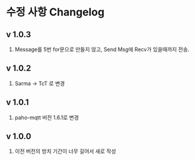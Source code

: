 수정 사항 Changelog
==================

v 1.0.3
-------
1. Message를 5번 for문으로 만들지 않고, Send Msg에 Recv가 있을때까지 전송.

v 1.0.2
-------
1. Sarma -> TcT 로 변경

v 1.0.1
-------
1. paho-mqtt 버전 1.6.1로 변경

v 1.0.0
-------
1. 이전 버전의 방치 기간이 너무 길어서 새로 작성

